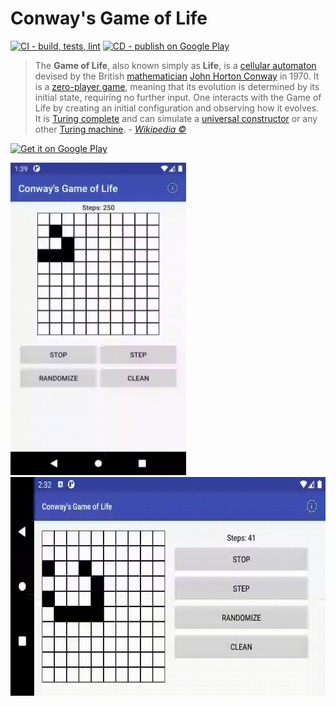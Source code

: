 # Conway's Game of Life
[![CI - build, tests, lint](https://github.com/softartdev/ConwaysGameOfLife/actions/workflows/ci.yml/badge.svg)](https://github.com/softartdev/ConwaysGameOfLife/actions/workflows/ci.yml)
[![CD - publish on Google Play](https://github.com/softartdev/ConwaysGameOfLife/actions/workflows/cd.yml/badge.svg)](https://github.com/softartdev/ConwaysGameOfLife/actions/workflows/cd.yml)
> The **Game of Life**, also known simply as **Life**, is a [cellular automaton](https://en.wikipedia.org/wiki/Cellular_automaton) devised by the British [mathematician](https://en.wikipedia.org/wiki/Mathematician) [John Horton Conway](https://en.wikipedia.org/wiki/John_Horton_Conway) in 1970. It is a [zero-player game](https://en.wikipedia.org/wiki/Zero-player_game), meaning that its evolution is determined by its initial state, requiring no further input. One interacts with the Game of Life by creating an initial configuration and observing how it evolves. It is [Turing complete](https://en.wikipedia.org/wiki/Turing_complete) and can simulate a [universal constructor](https://en.wikipedia.org/wiki/Von_Neumann_universal_constructor) or any other [Turing machine](https://en.wikipedia.org/wiki/Turing_machine). - *[Wikipedia ©](https://en.wikipedia.org/wiki/Conway%27s_Game_of_Life)*

<p>
  <a href="https://play.google.com/store/apps/details?id=com.softartdev.conwaysgameoflife"><img alt="Get it on Google Play" src="https://play.google.com/intl/en_us/badges/images/apps/en-play-badge-border.png" height="75px"/></a>
</p>
<img src="https://raw.githubusercontent.com/softartdev/ConwaysGameOfLife/master/misc/demo.gif" height="500" />
<img src="https://raw.githubusercontent.com/softartdev/ConwaysGameOfLife/master/misc/demo2rotated.gif" height="350" />
